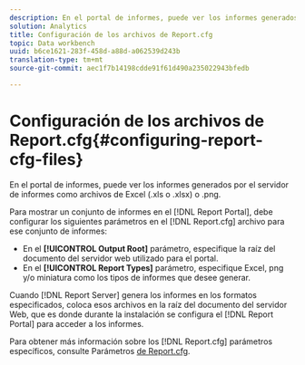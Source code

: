 ```yaml
---
description: En el portal de informes, puede ver los informes generados por el servidor de informes como archivos de Excel (.xls o .xlsx) o .png.
solution: Analytics
title: Configuración de los archivos de Report.cfg
topic: Data workbench
uuid: b6ce1621-283f-458d-a88d-a062539d243b
translation-type: tm+mt
source-git-commit: aec1f7b14198cdde91f61d490a235022943bfedb

---
```



# Configuración de los archivos de Report.cfg{#configuring-report-cfg-files}

En el portal de informes, puede ver los informes generados por el servidor de informes como archivos de Excel (.xls o .xlsx) o .png.

Para mostrar un conjunto de informes en el [!DNL Report Portal], debe configurar los siguientes parámetros en el [!DNL Report.cfg] archivo para ese conjunto de informes:

* En el **[!UICONTROL Output Root]** parámetro, especifique la raíz del documento del servidor web utilizado para el portal.
* En el **[!UICONTROL Report Types]** parámetro, especifique Excel, png y/o miniatura como los tipos de informes que desee generar.

Cuando [!DNL Report Server] genera los informes en los formatos especificados, coloca esos archivos en la raíz del documento del servidor Web, que es donde durante la instalación se configura el [!DNL Report Portal] para acceder a los informes.

Para obtener más información sobre los [!DNL Report.cfg] parámetros específicos, consulte Parámetros [de Report.cfg](../../../home/c-rpt-oview/c-rpt-param-ref/c-rpt-param.md#concept-838e59d72d3f4cb29ee15f5c7eb0ceff).
